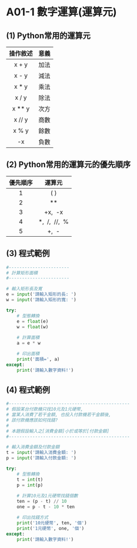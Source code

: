 # A01-1 數字運算(運算元)


## (1) Python常用的運算元
| 操作敘述 | 意義 |
|:---------:|:------:|
| x + y | 加法 |
| x - y | 減法 |
| x * y | 乘法 |
| x / y | 除法  |
|x ** y | 次方  |
|x // y  | 商數  |
|x % y | 餘數  |
|-x | 負數  |


## (2) Python常用的運算元的優先順序
|優先順序 | 運算元 |
|:---------:|:------:|
|1  |(&nbsp;) |
| 2 | ** |
|3 | +x,&nbsp; -x |
|4 | *,&nbsp; /,&nbsp; //,&nbsp; %  |
|5 | +,&nbsp; -  |

## (3) 程式範例
``` python
#-----------------------
# 計算矩形面積
#-----------------------

# 輸入矩形長及寬
e = input('請輸入矩形的長: ')
w = input('請輸入矩形的寬: ')

try:
    # 型態轉換    
    e = float(e)
    w = float(w)
    
    # 計算面積
    a = e * w

    # 印出面積
    print('面積=', a)    
except:
    print('請輸入數字資料!')
```

## (4) 程式範例
``` python
#----------------------------------------------
# 假設某台付款機只找10元及1元硬幣,
# 當某人消費了若干金額, 也投入付款機若干金額後,
# 該付款機應該如何找錢?
#
# 本題假設輸入之[消費金額]小於或等於[付款金額]
#----------------------------------------------

# 輸入消費金額及付款金額
t = input('請輸入消費金額: ')
p = input('請輸入付款金額: ')

try:
    # 型態轉換    
    t = int(t)
    p = int(p)
    
    # 計算10元及1元硬幣找錢個數
    ten = (p - t) // 10
    one = p - t - 10 * ten

    # 印出找錢方式
    print('10元硬幣', ten, '個')
    print('1元硬幣', one, '個')    
except:
    print('請輸入數字資料!')
```

